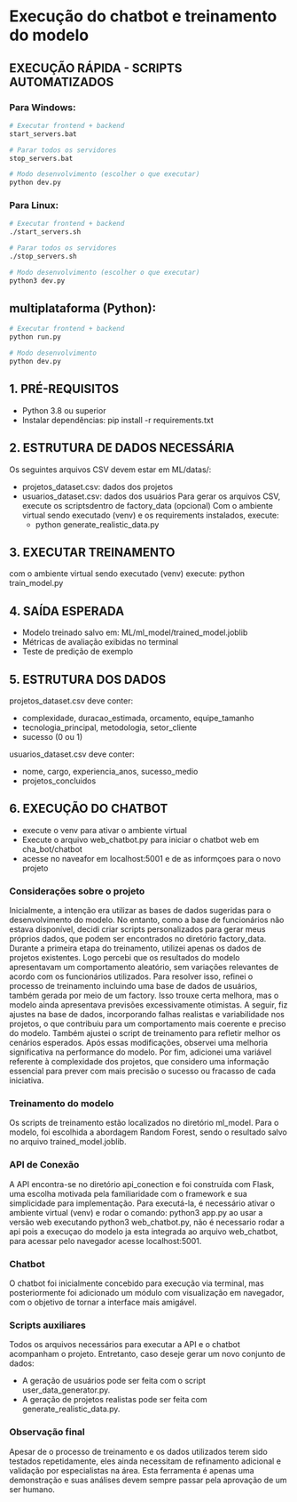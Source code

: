 # Execução do chatbot e treinamento do modelo

## EXECUÇÃO RÁPIDA - SCRIPTS AUTOMATIZADOS

### Para Windows:
```bash
# Executar frontend + backend
start_servers.bat

# Parar todos os servidores
stop_servers.bat

# Modo desenvolvimento (escolher o que executar)
python dev.py
```

### Para Linux:
```bash
# Executar frontend + backend
./start_servers.sh

# Parar todos os servidores
./stop_servers.sh

# Modo desenvolvimento (escolher o que executar)
python3 dev.py
```

## multiplataforma (Python):
```bash
# Executar frontend + backend
python run.py

# Modo desenvolvimento
python dev.py
```

## 1. PRÉ-REQUISITOS
   - Python 3.8 ou superior
   - Instalar dependências: pip install -r requirements.txt

## 2. ESTRUTURA DE DADOS NECESSÁRIA
   Os seguintes arquivos CSV devem estar em ML/datas/:
   - projetos_dataset.csv: dados dos projetos
   - usuarios_dataset.csv: dados dos usuários
   Para gerar os arquivos CSV, execute os scriptsdentro de factory_data (opcional)
    Com o ambiente virtual sendo executado (venv) e os requirements instalados, execute:
        - python generate_realistic_data.py


## 3. EXECUTAR TREINAMENTO
   com o ambiente virtual sendo executado (venv) execute:
   python train_model.py

## 4. SAÍDA ESPERADA
   - Modelo treinado salvo em: ML/ml_model/trained_model.joblib
   - Métricas de avaliação exibidas no terminal
   - Teste de predição de exemplo

## 5. ESTRUTURA DOS DADOS
   
   projetos_dataset.csv deve conter:
   - complexidade, duracao_estimada, orcamento, equipe_tamanho
   - tecnologia_principal, metodologia, setor_cliente
   - sucesso (0 ou 1)
   
   usuarios_dataset.csv deve conter:
   - nome, cargo, experiencia_anos, sucesso_medio
   - projetos_concluidos

## 6. EXECUÇÃO DO CHATBOT
   - execute o venv para ativar o ambiente virtual 
   - Execute o arquivo web_chatbot.py para iniciar o chatbot web em cha_bot/chatbot
   - acesse no naveafor em localhost:5001 e de as informçoes para o novo projeto


### Considerações sobre o projeto
Inicialmente, a intenção era utilizar as bases de dados sugeridas para o desenvolvimento do modelo. No entanto, como a base de funcionários não estava disponível, decidi criar scripts personalizados para gerar meus próprios dados, que podem ser encontrados no diretório factory_data.
Durante a primeira etapa do treinamento, utilizei apenas os dados de projetos existentes. Logo percebi que os resultados do modelo apresentavam um comportamento aleatório, sem variações relevantes de acordo com os funcionários utilizados. Para resolver isso, refinei o processo de treinamento incluindo uma base de dados de usuários, também gerada por meio de um factory. Isso trouxe certa melhora, mas o modelo ainda apresentava previsões excessivamente otimistas.
A seguir, fiz ajustes na base de dados, incorporando falhas realistas e variabilidade nos projetos, o que contribuiu para um comportamento mais coerente e preciso do modelo. Também ajustei o script de treinamento para refletir melhor os cenários esperados. Após essas modificações, observei uma melhoria significativa na performance do modelo. Por fim, adicionei uma variável referente à complexidade dos projetos, que considero uma informação essencial para prever com mais precisão o sucesso ou fracasso de cada iniciativa.

### Treinamento do modelo
Os scripts de treinamento estão localizados no diretório ml_model. Para o modelo, foi escolhida a abordagem Random Forest, sendo o resultado salvo no arquivo trained_model.joblib.

### API de Conexão
A API encontra-se no diretório api_conection e foi construída com Flask, uma escolha motivada pela familiaridade com o framework e sua simplicidade para implementação. Para executá-la, é necessário ativar o ambiente virtual (venv) e rodar o comando:
python3 app.py ao usar a versão web executando python3 web_chatbot.py, não é necessario rodar a api pois a execuçao do modelo ja esta integrada ao arquivo web_chatbot, para acessar pelo navegador acesse localhost:5001.

### Chatbot
O chatbot foi inicialmente concebido para execução via terminal, mas posteriormente foi adicionado um módulo com visualização em navegador, com o objetivo de tornar a interface mais amigável.

### Scripts auxiliares
Todos os arquivos necessários para executar a API e o chatbot acompanham o projeto. Entretanto, caso deseje gerar um novo conjunto de dados:
- A geração de usuários pode ser feita com o script user_data_generator.py.
- A geração de projetos realistas pode ser feita com generate_realistic_data.py.

### Observação final
Apesar de o processo de treinamento e os dados utilizados terem sido testados repetidamente, eles ainda necessitam de refinamento adicional e validação por especialistas na área. Esta ferramenta é apenas uma demonstração e suas análises devem sempre passar pela aprovação de um ser humano.